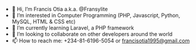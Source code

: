 - 👋 Hi, I’m Francis Otia a.k.a. @Fransylite
- 👀 I’m interested in Computer Programming (PHP, Javascript, Python, MySQL, HTML & CSS etc)
- 🌱 I’m currently learning Laravel, a PHP framework
- 💞️ I’m looking to collaborate on other developers around the world
- 📫 How to reach me: +234-81-6196-5054 or francisotia1995@gmail.com

<!---
Fransylite/Fransylite is a ✨ special ✨ repository because its `README.md` (this file) appears on your GitHub profile.
You can click the Preview link to take a look at your changes.
--->
